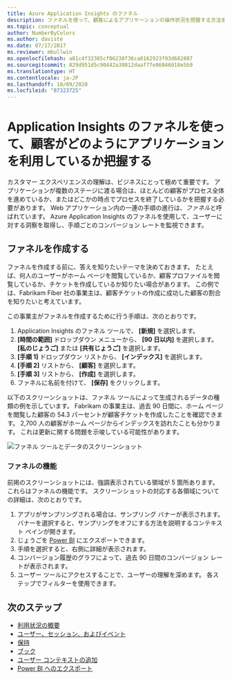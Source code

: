 ```yaml
---
title: Azure Application Insights のファネル
description: ファネルを使って、顧客によるアプリケーションの操作状況を把握する方法を説明します。
ms.topic: conceptual
author: NumberByColors
ms.author: daviste
ms.date: 07/17/2017
ms.reviewer: mbullwin
ms.openlocfilehash: a81c4f32385cf06238f36ca0162923f93d682807
ms.sourcegitcommit: 829d951d5c90442a38012daaf77e86046018e5b9
ms.translationtype: HT
ms.contentlocale: ja-JP
ms.lasthandoff: 10/09/2020
ms.locfileid: "87323725"
---
```

# <a name="discover-how-customers-are-using-your-application-with-application-insights-funnels"></a>Application Insights のファネルを使って、顧客がどのようにアプリケーションを利用しているか把握する

カスタマー エクスペリエンスの理解は、ビジネスにとって極めて重要です。 アプリケーションが複数のステージに渡る場合は、ほとんどの顧客がプロセス全体を進めているか、またはどこかの時点でプロセスを終了しているかを把握する必要があります。 Web アプリケーション内の一連の手順の進行は、*ファネル*と呼ばれています。 Azure Application Insights のファネルを使用して、ユーザーに対する洞察を取得し、手順ごとのコンバージョン レートを監視できます。 

## <a name="create-your-funnel"></a>ファネルを作成する
ファネルを作成する前に、答えを知りたいテーマを決めておきます。 たとえば、何人のユーザーがホーム ページを閲覧しているか、顧客プロファイルを閲覧しているか、チケットを作成しているか知りたい場合があります。 この例では、Fabrikam Fiber 社の事業主は、顧客チケットの作成に成功した顧客の割合を知りたいと考えています。

この事業主がファネルを作成するために行う手順は、次のとおりです。

1. Application Insights のファネル ツールで、 **[新規]** を選択します。
1. **[時間の範囲]** ドロップダウン メニューから、 **[90 日以内]** を選択します。 **[私のじょうご]** または **[共有じょうご]** を選択します。
1. **[手順 1]** ドロップダウン リストから、 **[インデックス]** を選択します。 
1. **[手順 2]** リストから、 **[顧客]** を選択します。
1. **[手順 3]** リストから、 **[作成]** を選択します。
1. ファネルに名前を付けて、 **[保存]** をクリックします。

以下のスクリーンショットは、ファネル ツールによって生成されるデータの種類の例を示しています。 Fabrikam の事業主は、過去 90 日間に、ホーム ページを閲覧した顧客の 54.3 パーセントが顧客チケットを作成したことを確認できます。 2,700 人の顧客がホーム ページからインデックスを訪れたことも分かります。 これは更新に関する問題を示唆している可能性があります。


![ファネル ツールとデータのスクリーンショット](media/usage-funnels/funnel1.png)

### <a name="funnels-features"></a>ファネルの機能
前掲のスクリーンショットには、強調表示されている領域が 5 箇所あります。 これらはファネルの機能です。 スクリーンショットの対応する各領域についての詳細は、次のとおりです。
1. アプリがサンプリングされる場合は、サンプリング バナーが表示されます。 バナーを選択すると、サンプリングをオフにする方法を説明するコンテキスト ペインが開きます。 
2. じょうごを [Power BI](./export-power-bi.md) にエクスポートできます。
3. 手順を選択すると、右側に詳細が表示されます。 
4. コンバージョン履歴のグラフによって、過去 90 日間のコンバージョン レートが表示されます。 
5. ユーザー ツールにアクセスすることで、ユーザーの理解を深めます。 各ステップでフィルターを使用できます。 

## <a name="next-steps"></a>次のステップ
  * [利用状況の概要](usage-overview.md)
  * [ユーザー、セッション、およびイベント](usage-segmentation.md)
  * [保持](usage-retention.md)
  * [ブック](../platform/workbooks-overview.md)
  * [ユーザー コンテキストの追加](usage-send-user-context.md)
  * [Power BI へのエクスポート](./export-power-bi.md)

